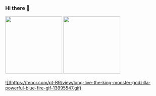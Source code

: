### Hi there 👋

<div>
<a href="https://github.com/joaoP-ribeiro">
<img height="180em" src="https://github-readme-stats.vercel.app/api/top-langs/?username=joaoP-ribeiro&layout=compact&langs_count=7&theme=dracula"/>
<img height="180em" src="https://github-readme-stats.vercel.app/api?username=joaoP-ribeiro&show_icons=true&theme=dracula&include_all_commits=true&count_private=true"/>
<br>
<br>
![](https://tenor.com/pt-BR/view/long-live-the-king-monster-godzilla-powerful-blue-fire-gif-13995547.gif)
  
  
 </div>



